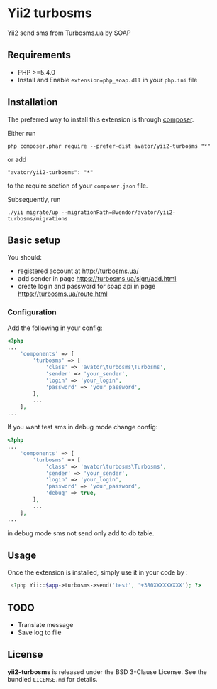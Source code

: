 Yii2 turbosms
=============
Yii2 send sms from Turbosms.ua by SOAP

Requirements
------------
* PHP >=5.4.0
* Install and Enable `extension=php_soap.dll` in your `php.ini` file

Installation
------------

The preferred way to install this extension is through [composer](http://getcomposer.org/download/).

Either run

```
php composer.phar require --prefer-dist avator/yii2-turbosms "*"
```

or add

```
"avator/yii2-turbosms": "*"
```

to the require section of your `composer.json` file.

Subsequently, run

```
./yii migrate/up --migrationPath=@vendor/avator/yii2-turbosms/migrations
```

## Basic setup

You should:
* registered account at http://turbosms.ua/
* add sender in page https://turbosms.ua/sign/add.html
* create login and password for soap api in page https://turbosms.ua/route.html

### Configuration

Add the following in your config:

```php
<?php
...
    'components' => [
        'turbosms' => [
            'class' => 'avator\turbosms\Turbosms',
            'sender' => 'your_sender',
            'login' => 'your_login',
            'password' => 'your_password',
        ],
        ...
    ],
...
```
If you want test sms in debug mode change config:
```php
<?php
...
    'components' => [
        'turbosms' => [
            'class' => 'avator\turbosms\Turbosms',
            'sender' => 'your_sender',
            'login' => 'your_login',
            'password' => 'your_password',
            'debug' => true,
        ],
        ...
    ],
...
```
in debug mode sms not send only add to db table.

Usage
-----

Once the extension is installed, simply use it in your code by  :

```php
 <?php Yii::$app->turbosms->send('test', '+380XXXXXXXXX'); ?>
 ```

TODO
-----
* Translate message
* Save log to file

## License

**yii2-turbosms** is released under the BSD 3-Clause License. See the bundled `LICENSE.md` for details.

